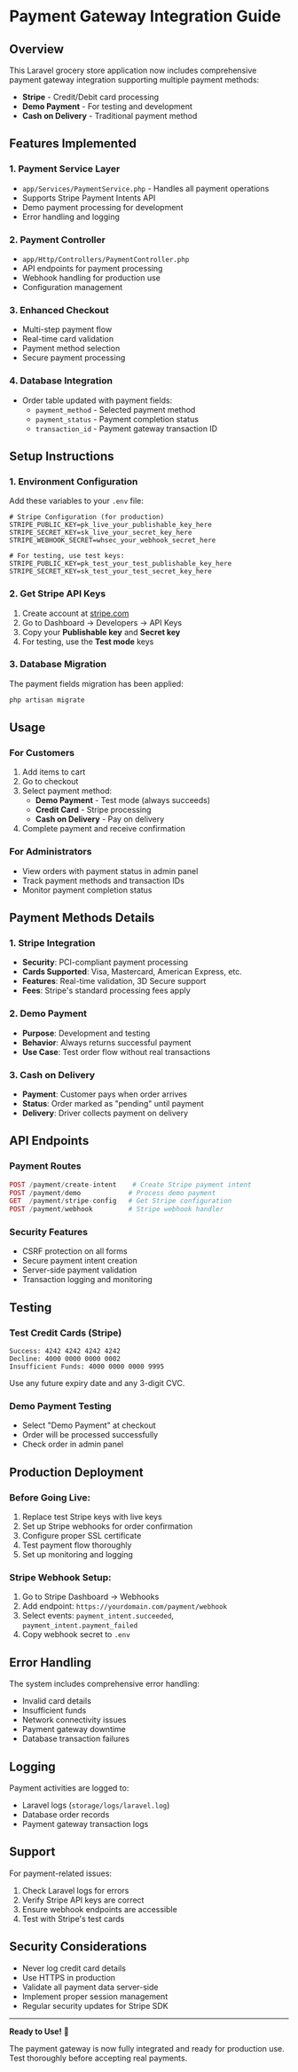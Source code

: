 # Payment Gateway Integration Guide

## Overview
This Laravel grocery store application now includes comprehensive payment gateway integration supporting multiple payment methods:

- **Stripe** - Credit/Debit card processing
- **Demo Payment** - For testing and development
- **Cash on Delivery** - Traditional payment method

## Features Implemented

### 1. **Payment Service Layer**
- `app/Services/PaymentService.php` - Handles all payment operations
- Supports Stripe Payment Intents API
- Demo payment processing for development
- Error handling and logging

### 2. **Payment Controller**
- `app/Http/Controllers/PaymentController.php`
- API endpoints for payment processing
- Webhook handling for production use
- Configuration management

### 3. **Enhanced Checkout**
- Multi-step payment flow
- Real-time card validation
- Payment method selection
- Secure payment processing

### 4. **Database Integration**
- Order table updated with payment fields:
  - `payment_method` - Selected payment method
  - `payment_status` - Payment completion status  
  - `transaction_id` - Payment gateway transaction ID

## Setup Instructions

### 1. **Environment Configuration**
Add these variables to your `.env` file:

```env
# Stripe Configuration (for production)
STRIPE_PUBLIC_KEY=pk_live_your_publishable_key_here
STRIPE_SECRET_KEY=sk_live_your_secret_key_here
STRIPE_WEBHOOK_SECRET=whsec_your_webhook_secret_here

# For testing, use test keys:
STRIPE_PUBLIC_KEY=pk_test_your_test_publishable_key_here
STRIPE_SECRET_KEY=sk_test_your_test_secret_key_here
```

### 2. **Get Stripe API Keys**
1. Create account at [stripe.com](https://stripe.com)
2. Go to Dashboard → Developers → API Keys
3. Copy your **Publishable key** and **Secret key**
4. For testing, use the **Test mode** keys

### 3. **Database Migration**
The payment fields migration has been applied:
```bash
php artisan migrate
```

## Usage

### **For Customers**
1. Add items to cart
2. Go to checkout
3. Select payment method:
   - **Demo Payment** - Test mode (always succeeds)
   - **Credit Card** - Stripe processing
   - **Cash on Delivery** - Pay on delivery
4. Complete payment and receive confirmation

### **For Administrators**
- View orders with payment status in admin panel
- Track payment methods and transaction IDs
- Monitor payment completion status

## Payment Methods Details

### 1. **Stripe Integration**
- **Security**: PCI-compliant payment processing
- **Cards Supported**: Visa, Mastercard, American Express, etc.
- **Features**: Real-time validation, 3D Secure support
- **Fees**: Stripe's standard processing fees apply

### 2. **Demo Payment**
- **Purpose**: Development and testing
- **Behavior**: Always returns successful payment
- **Use Case**: Test order flow without real transactions

### 3. **Cash on Delivery**
- **Payment**: Customer pays when order arrives
- **Status**: Order marked as "pending" until payment
- **Delivery**: Driver collects payment on delivery

## API Endpoints

### Payment Routes
```php
POST /payment/create-intent    # Create Stripe payment intent
POST /payment/demo            # Process demo payment
GET  /payment/stripe-config   # Get Stripe configuration
POST /payment/webhook         # Stripe webhook handler
```

### Security Features
- CSRF protection on all forms
- Secure payment intent creation
- Server-side payment validation
- Transaction logging and monitoring

## Testing

### **Test Credit Cards (Stripe)**
```
Success: 4242 4242 4242 4242
Decline: 4000 0000 0000 0002  
Insufficient Funds: 4000 0000 0000 9995
```

Use any future expiry date and any 3-digit CVC.

### **Demo Payment Testing**
- Select "Demo Payment" at checkout  
- Order will be processed successfully
- Check order in admin panel

## Production Deployment

### **Before Going Live:**
1. Replace test Stripe keys with live keys
2. Set up Stripe webhooks for order confirmation
3. Configure proper SSL certificate
4. Test payment flow thoroughly
5. Set up monitoring and logging

### **Stripe Webhook Setup:**
1. Go to Stripe Dashboard → Webhooks
2. Add endpoint: `https://yourdomain.com/payment/webhook`
3. Select events: `payment_intent.succeeded`, `payment_intent.payment_failed`
4. Copy webhook secret to `.env`

## Error Handling

The system includes comprehensive error handling:
- Invalid card details
- Insufficient funds
- Network connectivity issues
- Payment gateway downtime
- Database transaction failures

## Logging

Payment activities are logged to:
- Laravel logs (`storage/logs/laravel.log`)
- Database order records
- Payment gateway transaction logs

## Support

For payment-related issues:
1. Check Laravel logs for errors
2. Verify Stripe API keys are correct
3. Ensure webhook endpoints are accessible
4. Test with Stripe's test cards

## Security Considerations

- Never log credit card details
- Use HTTPS in production
- Validate all payment data server-side
- Implement proper session management
- Regular security updates for Stripe SDK

---

**Ready to Use!** 🚀

The payment gateway is now fully integrated and ready for production use. Test thoroughly before accepting real payments.